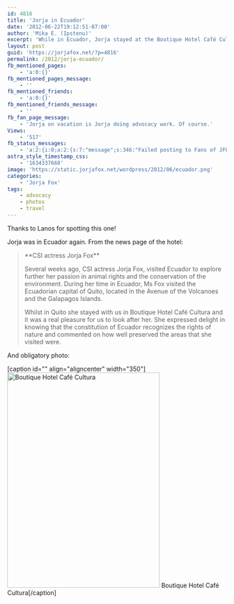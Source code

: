 ```yaml
---
id: 4816
title: 'Jorja in Ecuador'
date: '2012-06-22T19:12:51-07:00'
author: 'Mika E. (Ipstenu)'
excerpt: 'While in Ecuador, Jorja stayed at the Boutique Hotel Café Cultura.'
layout: post
guid: 'https://jorjafox.net/?p=4816'
permalink: /2012/jorja-ecuador/
fb_mentioned_pages:
    - 'a:0:{}'
fb_mentioned_pages_message:
    - ''
fb_mentioned_friends:
    - 'a:0:{}'
fb_mentioned_friends_message:
    - ''
fb_fan_page_message:
    - 'Jorja on vacation is Jorja doing advocacy work. Of course.'
Views:
    - '517'
fb_status_messages:
    - 'a:2:{i:0;a:2:{s:7:"message";s:346:"Failed posting to Fans of JFO''s Timeline because the access token expired.  To reactivate publishing, visit the Facebook settings page and re-enable the "Publish to fan page" setting. Full error: {"message":"Error validating access token: Session has expired at unix time 1340316000. The current unix time is 1340410372.","type":"OAuthException"}";s:5:"error";s:1:"1";}i:1;a:2:{s:7:"message";s:207:"Failed posting to your Facebook Timeline. Error: {"message":"Object at URL ''https://jorjafox.net/2012/jorja-ecuador/'' is invalid because the configured ''og:type'' of ''fansite'' is invalid.","type":"Exception"}";s:5:"error";s:1:"1";}}'
astra_style_timestamp_css:
    - '1634337660'
image: 'https://static.jorjafox.net/wordpress/2012/06/ecuador.png'
categories:
    - 'Jorja Fox'
tags:
    - advocacy
    - photos
    - travel
---
```


Thanks to Lanos for spotting this one!

Jorja was in Ecuador again. From the news page of the hotel:
<blockquote>**CSI actress Jorja Fox**

Several weeks ago, CSI actress Jorja Fox, visited Ecuador to explore further her passion in animal rights and the conservation of the environment. During her time in Ecuador, Ms Fox visited the Ecuadorian capital of Quito, located in the Avenue of the Volcanoes and the Galapagos Islands.

Whilst in Quito she stayed with us in Boutique Hotel Café Cultura and it was a real pleasure for us to look after her. She expressed delight in knowing that the constitution of Ecuador recognizes the rights of nature and commented on how well preserved the areas that she visited were.</blockquote>
And obligatory photo:

[caption id="" align="aligncenter" width="350"]<a title="Boutique Hotel Café Cultura" href="https://jorjafox.net/gallery/personal/jorja/travel/201100-ecuador/2012-ecuador_001.jpg"><img title="Boutique Hotel Café Cultura" src="https://jorjafox.net/gallery/zp-core/i.php?a=personal/jorja/travel/201100-ecuador&amp;i=2012-ecuador_001.jpeg&amp;w=350&amp;h=493&amp;cw=&amp;ch=&amp;q=90&amp;wmk=!" alt="Boutique Hotel Café Cultura" width="350" height="493" /></a> Boutique Hotel Café Cultura[/caption]
